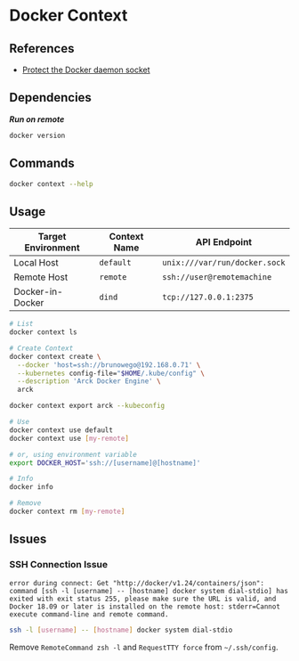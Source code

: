 # Docker Context

## References

- [Protect the Docker daemon socket](https://docs.docker.com/engine/security/protect-access/)

## Dependencies

***Run on remote***

```sh
docker version
```

## Commands

```sh
docker context --help
```

## Usage

| Target Environment | Context Name |         API Endpoint          |
| ------------------ | ------------ | ----------------------------- |
| Local Host         | `default`    | `unix:///var/run/docker.sock` |
| Remote Host        | `remote`     | `ssh://user@remotemachine`    |
| Docker-in-Docker   | `dind`       | `tcp://127.0.0.1:2375`        |

```sh
# List
docker context ls

# Create Context
docker context create \
  --docker 'host=ssh://brunowego@192.168.0.71' \
  --kubernetes config-file="$HOME/.kube/config" \
  --description 'Arck Docker Engine' \
  arck

docker context export arck --kubeconfig

# Use
docker context use default
docker context use [my-remote]

# or, using environment variable
export DOCKER_HOST='ssh://[username]@[hostname]'

# Info
docker info

# Remove
docker context rm [my-remote]
```

## Issues

### SSH Connection Issue

```log
error during connect: Get "http://docker/v1.24/containers/json": command [ssh -l [username] -- [hostname] docker system dial-stdio] has exited with exit status 255, please make sure the URL is valid, and Docker 18.09 or later is installed on the remote host: stderr=Cannot execute command-line and remote command.
```

```sh
ssh -l [username] -- [hostname] docker system dial-stdio
```

Remove `RemoteCommand zsh -l` and `RequestTTY force` from `~/.ssh/config`.
